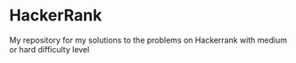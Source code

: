 # HackerRank
My repository for my solutions to the problems on Hackerrank with medium or hard difficulty level
